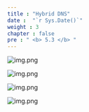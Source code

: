 ```yaml
---
title : "Hybrid DNS"
date :  "`r Sys.Date()`" 
weight : 3
chapter : false
pre : " <b> 5.3 </b> "
---
```

![img.png](/images/5/5.3/img.png)

![img.png](/images/5/5.3/img_1.png)

![img.png](/images/5/5.3/img_2.png)

![img.png](/images/5/5.3/img_3.png)


